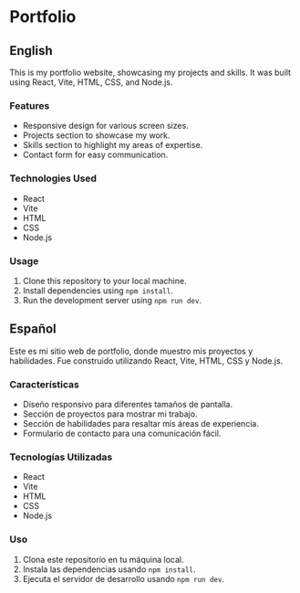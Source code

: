 # Portfolio

## English

This is my portfolio website, showcasing my projects and skills. It was built using React, Vite, HTML, CSS, and Node.js.

### Features

- Responsive design for various screen sizes.
- Projects section to showcase my work.
- Skills section to highlight my areas of expertise.
- Contact form for easy communication.

### Technologies Used

- React
- Vite
- HTML
- CSS
- Node.js

### Usage

1. Clone this repository to your local machine.
2. Install dependencies using `npm install`.
3. Run the development server using `npm run dev`.


## Español

Este es mi sitio web de portfolio, donde muestro mis proyectos y habilidades. Fue construido utilizando React, Vite, HTML, CSS y Node.js.

### Características

- Diseño responsivo para diferentes tamaños de pantalla.
- Sección de proyectos para mostrar mi trabajo.
- Sección de habilidades para resaltar mis áreas de experiencia.
- Formulario de contacto para una comunicación fácil.

### Tecnologías Utilizadas

- React
- Vite
- HTML
- CSS
- Node.js

### Uso

1. Clona este repositorio en tu máquina local.
2. Instala las dependencias usando `npm install`.
3. Ejecuta el servidor de desarrollo usando `npm run dev`.

